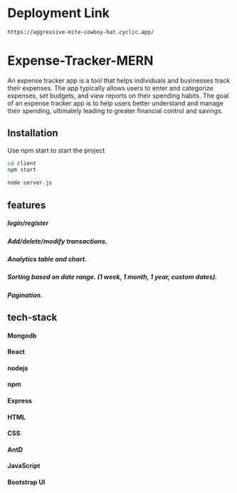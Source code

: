 # Deployment Link
```bash
https://aggressive-mite-cowboy-hat.cyclic.app/
```
# Expense-Tracker-MERN

An expense tracker app is a tool that helps individuals and businesses track their expenses. The app typically allows users to enter and categorize expenses, set budgets, and view reports on their spending habits.  The goal of an expense tracker app is to help users better understand and manage their spending, ultimately leading to greater financial control and savings.

## Installation

Use npm start to start the project

```bash
cd client
npm start
```
```bash
node server.js
```

## features

##### login/register
##### Add/delete/modify transactions.
##### Analytics table and chart.
##### Sorting based on date range. (1 week, 1 month, 1 year, custom dates).
##### Pagination.


## tech-stack 
#### Mongodb
#### React
#### nodejs
#### npm
#### Express
#### HTML
#### CSS
#### AntD
#### JavaScript
#### Bootstrap UI


